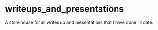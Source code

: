 # writeups_and_presentations
A store house for all writes up and presentations that I have done till date. 
